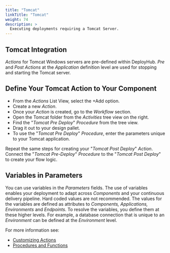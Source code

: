 ```yaml
---
title: "Tomcat"
linkTitle: "Tomcat"
weight: 74
description: >
  Executing deployments requiring a Tomcat Server.
---
```


## Tomcat Integration

_Actions_ for Tomcat Windows servers are pre-defined within DeployHub.  _Pre_ and _Post_ _Actions_ at the _Application_ definition level are used for stopping and starting the Tomcat server. 

## Define Your Tomcat Action to Your Component

- From the _Actions_ List View, select the +Add option. 
- Create a new _Action_.
- Once your _Action_ is created, go to the _Workflow_ section.
- Open the Tomcat folder from the _Activities_ tree view on the right.
- Find the "_Tomcat Pre Deploy_" _Procedure_ from the tree view.
- Drag it out to your design pallet.
- To use the "_Tomcat Pre Deploy_" _Procedure_, enter the parameters unique to your Tomcat application.

Repeat the same steps for creating your "_Tomcat Post Deploy_" _Action_. Connect the "_Tomcat Pre-Deploy_" _Procedure_ to the "_Tomcat Post Deploy_" to create your flow logic.

## Variables in Parameters

You can use variables in the _Parameters_ fields. The use of variables enables your deployment to adapt across _Components_ and your continuous delivery pipeline. Hard coded values are not recommended. The values for the variables are defined as attributes to _Components, Applications, Environments_ and _Endpoints_. To resolve the variables, you define them at these higher levels. For example, a database connection that is unique to an _Environment_ can be defined at the _Environment_ level.


For more information see:

- [Customizing Actions](/userguide/first-steps/2-define-your-actions/) 
- [Procedures and Functions](/userguide/customizations/2-define-your-functions-and-procedures/)